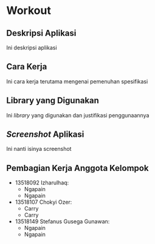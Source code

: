 # Workout
## Deskripsi Aplikasi
Ini deskripsi aplikasi
## Cara Kerja
Ini cara kerja terutama mengenai pemenuhan spesifikasi
## Library yang Digunakan
Ini <i>library</i> yang digunakan dan justifikasi penggunaannya
## <i>Screenshot</i> Aplikasi
Ini nanti isinya screenshot
## Pembagian Kerja Anggota Kelompok
- 13518092 Izharulhaq:
    - Ngapain
    - Ngapain
- 13518107 Chokyi Ozer:
    - Carry
    - Carry
- 13518149 Stefanus Gusega Gunawan:
    - Ngapain
    - Ngapain

